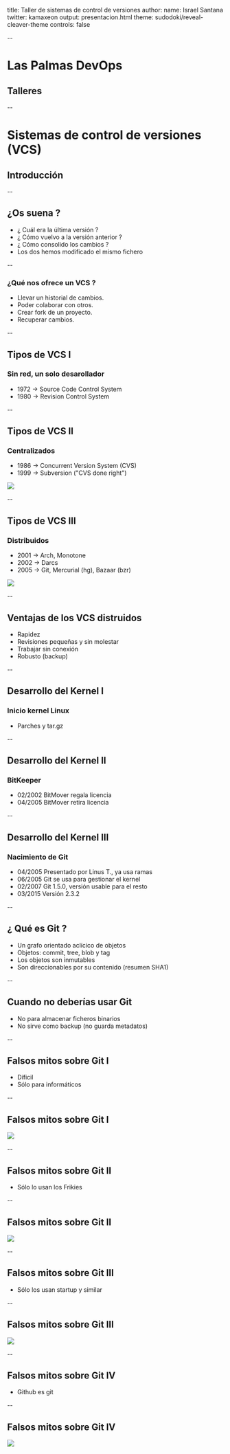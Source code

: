 title: Taller de sistemas de control de versiones
author:
  name: Israel Santana
  twitter: kamaxeon
output: presentacion.html
theme: sudodoki/reveal-cleaver-theme
controls: false

--

# Las Palmas DevOps
## Talleres

--

# Sistemas de control de versiones (VCS)
## Introducción

--

## ¿Os suena ?

* ¿ Cuál era la última versión ?
* ¿ Cómo vuelvo a la versión anterior ?
* ¿ Cómo consolido los cambios ?
* Los dos hemos modificado el mismo fichero

--

### ¿Qué nos ofrece un VCS ?

* Llevar un historial de cambios.
* Poder colaborar con otros.
* Crear fork de un proyecto.
* Recuperar cambios.

--

## Tipos de VCS I

### Sin red, un solo desarollador
  * 1972 -> Source Code Control System
  * 1980 -> Revision Control System

--

## Tipos de VCS II

### Centralizados
  * 1986 -> Concurrent Version System (CVS)
  * 1999 -> Subversion ("CVS done right")

<img src="img/centralizados.png">

--

## Tipos de VCS III

### Distribuidos
  * 2001 -> Arch, Monotone
  * 2002 -> Darcs
  * 2005 -> Git, Mercurial (hg), Bazaar (bzr)

<img src="img/distruidos.png">


--

## Ventajas de los VCS distruidos

   * Rapidez
   * Revisiones pequeñas y sin molestar
   * Trabajar sin conexión
   * Robusto (backup)

--

## Desarrollo del Kernel I
### Inicio kernel Linux
  * Parches y tar.gz

--

## Desarrollo del Kernel II
### BitKeeper
  * 02/2002 BitMover regala licencia
  * 04/2005 BitMover retira licencia
  
--

## Desarrollo del Kernel III
### Nacimiento de Git
  * 04/2005 Presentado por Linus T., ya usa ramas
  * 06/2005 Git se usa para gestionar el kernel
  * 02/2007 Git 1.5.0, versión usable para el resto
  * 03/2015 Versión 2.3.2

--

## ¿ Qué es Git ?

 * Un grafo orientado aclícico de objetos
 * Objetos: commit, tree, blob y tag
 * Los objetos son inmutables
 * Son direccionables por su contenido (resumen SHA1)

--

## Cuando no deberías usar Git

 * No para almacenar ficheros binarios
 * No sirve como backup (no guarda metadatos)

--

## Falsos mitos sobre Git I

 * Díficil
 * Sólo para informáticos

--

## Falsos mitos sobre Git I

<img src="img/novela_git.png">

--

## Falsos mitos sobre Git II

 * Sólo lo usan los Frikies 

--

## Falsos mitos sobre Git II

<img src="img/github_army.png">

--

## Falsos mitos sobre Git III

 * Sólo los usan startup y similar

--

## Falsos mitos sobre Git III

<img src="img/ms_gh.png">

--

## Falsos mitos sobre Git IV

 *  Github es git

--

## Falsos mitos sobre Git IV

<img src="img/github_git.png">
